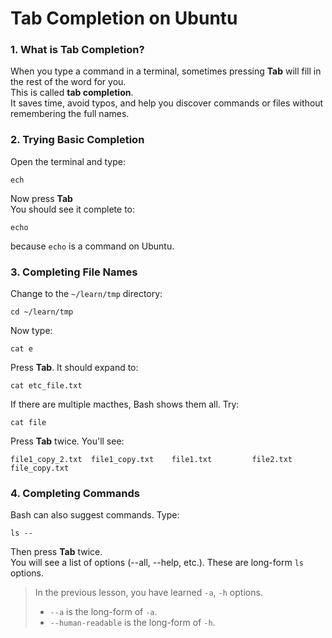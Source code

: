 # Tab Completion on Ubuntu
### 1. What is Tab Completion?
When you type a command in a terminal, sometimes pressing **Tab** will fill in the rest of the word for you.<br>
This is called **tab completion**.<br>
It saves time, avoid typos, and help you discover commands or files without remembering the full names.
### 2. Trying Basic Completion
Open the terminal and type:
```
ech
```
Now press **Tab**<br>
You should see it complete to:
```
echo
```
because `echo` is a command on Ubuntu.
### 3. Completing File Names
Change to the `~/learn/tmp` directory:
```
cd ~/learn/tmp
```
Now type:
```
cat e
```
Press **Tab**. It should expand to:
```
cat etc_file.txt
```
If there are multiple macthes, Bash shows them all. Try:
```
cat file
```
Press **Tab** twice. You'll see:
```
file1_copy_2.txt  file1_copy.txt    file1.txt         file2.txt         file_copy.txt
```
### 4. Completing Commands
Bash can also suggest commands. Type:
```
ls --
```
Then press **Tab** twice.<br>
You will see a list of options (--all, --help, etc.). These are long-form `ls` options.<br>
>In the previous lesson, you have learned `-a`, `-h` options.
>- `--a` is the long-form of `-a`.
>- `--human-readable` is the long-form of `-h`.
